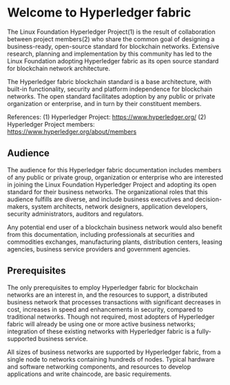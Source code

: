 # Welcome to Hyperledger fabric

The Linux Foundation Hyperledger Project(1) is the result of collaboration between project members(2) 
who share the common goal of designing a business-ready, open-source standard for blockchain networks. 
Extensive research, planning and implementation by this community has led to the Linux Foundation adopting 
Hyperledger fabric as its open source standard for blockchain network architecture.

The Hyperledger fabric blockchain standard is a base architecture, with built-in functionality, security 
and platform independence for blockchain networks. The open standard facilitates adoption by any public or 
private organization or enterprise, and in turn by their constituent members.

References:
(1) Hyperledger Project: https://www.hyperledger.org/ 
(2) Hyperledger Project members: https://www.hyperledger.org/about/members

## Audience

The audience for this Hyperledger fabric documentation includes members of any public or private group, 
organization or enterprise who are interested in joining the Linux Foundation Hyperledger Project and 
adopting its open standard for their business networks. The organizational roles that this audience fulfills 
are diverse, and include business executives and decision-makers, system architects, network designers, 
application developers, security administrators, auditors and regulators.

Any potential end user of a blockchain business network would also benefit from this documentation, 
including professionals at securities and commodities exchanges, manufacturing plants, distribution centers, 
leasing agencies, business service providers and government agencies.

## Prerequisites

The only prerequisites to employ Hyperledger fabric for blockchain networks are an interest in, and the 
resources to support, a distributed business network that processes transactions with significant decreases 
in cost, increases in speed and enhancements in security, compared to traditional networks. Though not required, 
most adopters of Hyperledger fabric will already be using one or more active business networks; integration of 
these existing networks with Hyperledger fabric is a fully-supported business service.

All sizes of business networks are supported by Hyperledger fabric, from a single node to networks containing 
hundreds of nodes. Typical hardware and software networking components, and resources to develop applications 
and write chaincode, are basic requirements.